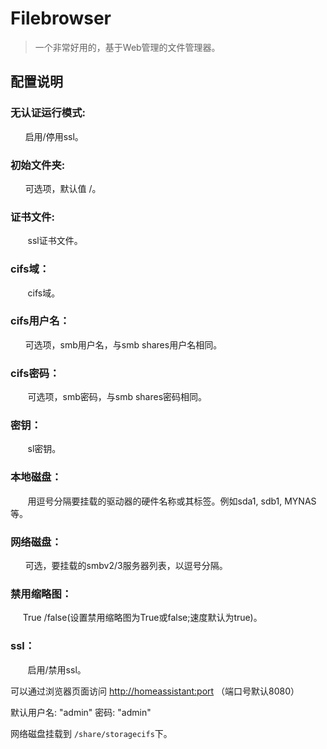 # Filebrowser

> 一个非常好用的，基于Web管理的文件管理器。
>
> 

## 配置说明


### 无认证运行模式:
&nbsp;&nbsp;&nbsp;&nbsp;&nbsp;&nbsp;启用/停用ssl。

### 初始文件夹:
&nbsp;&nbsp;&nbsp;&nbsp;&nbsp;&nbsp;可选项，默认值 /。

### 证书文件:
&nbsp;&nbsp;&nbsp;&nbsp;&nbsp;&nbsp;&nbsp;ssl证书文件。

### cifs域：
&nbsp;&nbsp;&nbsp;&nbsp;&nbsp;&nbsp;&nbsp;cifs域。



### cifs用户名：
&nbsp;&nbsp;&nbsp;&nbsp;&nbsp;&nbsp;可选项，smb用户名，与smb shares用户名相同。

### cifs密码：

&nbsp;&nbsp;&nbsp;&nbsp;&nbsp;&nbsp;&nbsp;可选项，smb密码，与smb shares密码相同。

### 密钥：

&nbsp;&nbsp;&nbsp;&nbsp;&nbsp;&nbsp;&nbsp;sl密钥。

### 本地磁盘：
&nbsp;&nbsp;&nbsp;&nbsp;&nbsp;&nbsp;&nbsp;用逗号分隔要挂载的驱动器的硬件名称或其标签。例如sda1, sdb1, MYNAS等。

### 网络磁盘：

&nbsp;&nbsp;&nbsp;&nbsp;&nbsp;&nbsp;可选，要挂载的smbv2/3服务器列表，以逗号分隔。

### 禁用缩略图：

&nbsp;&nbsp;&nbsp;&nbsp;&nbsp;True /false(设置禁用缩略图为True或false;速度默认为true)。

### ssl：

&nbsp;&nbsp;&nbsp;&nbsp;&nbsp;&nbsp;&nbsp;启用/禁用ssl。





可以通过浏览器页面访问 <http://homeassistant:port> （端口号默认8080）

默认用户名: "admin" 密码: "admin"

网络磁盘挂载到 `/share/storagecifs`下。

